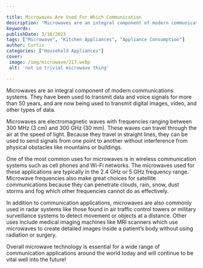 ```yaml
---

title: Microwaves Are Used For Which Communication
description: "Microwaves are an integral component of modern communications systems. They have been used to transmit data and voice signals for ...lets find out"
keywords: 
publishDate: 3/16/2023
tags: ["Microwave", "Kitchen Appliances", "Appliance Consumption"]
author: Curtis
categories: ["Household Appliances"]
cover: 
 image: /img/microwave/217.webp
 alt: 'not so trivial microwave thing'

---
```


Microwaves are an integral component of modern communications systems. They have been used to transmit data and voice signals for more than 50 years, and are now being used to transmit digital images, video, and other types of data. 

Microwaves are electromagnetic waves with frequencies ranging between 300 MHz (3 cm) and 300 GHz (30 mm). These waves can travel through the air at the speed of light. Because they travel in straight lines, they can be used to send signals from one point to another without interference from physical obstacles like mountains or buildings. 

One of the most common uses for microwaves is in wireless communication systems such as cell phones and Wi-Fi networks. The microwaves used for these applications are typically in the 2.4 GHz or 5 GHz frequency range. Microwave frequencies also make great choices for satellite communications because they can penetrate clouds, rain, snow, dust storms and fog which other frequencies cannot do as effectively. 

In addition to communication applications, microwaves are also commonly used in radar systems like those found in air traffic control towers or military surveillance systems to detect movement or objects at a distance. Other uses include medical imaging machines like MRI scanners which use microwaves to create detailed images inside a patient’s body without using radiation or surgery. 

Overall microwave technology is essential for a wide range of communication applications around the world today and will continue to be vital well into the future!
